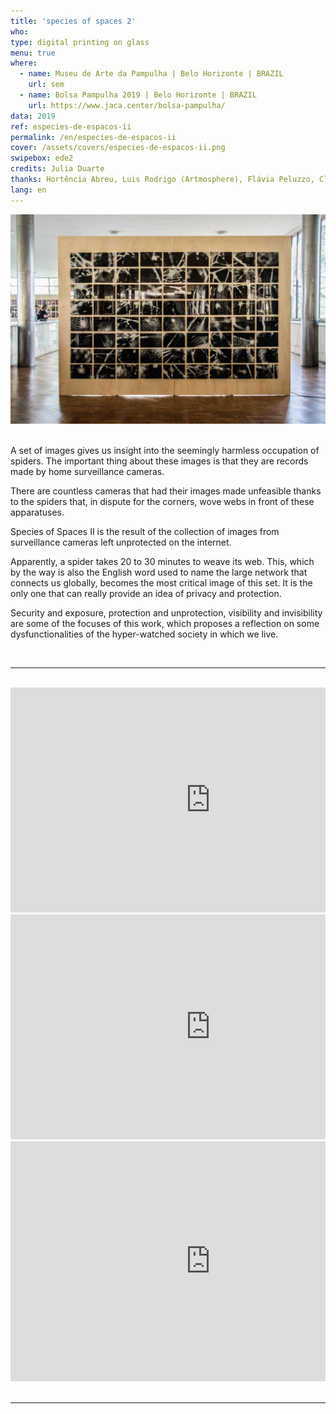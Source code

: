 ```yaml
---
title: 'species of spaces 2'
who: 
type: digital printing on glass
menu: true
where: 
  - name: Museu de Arte da Pampulha | Belo Horizonte | BRAZIL
    url: sem
  - name: Bolsa Pampulha 2019 | Belo Horizonte | BRAZIL
    url: https://www.jaca.center/bolsa-pampulha/
data: 2019
ref: especies-de-espacos-ii
permalink: /en/especies-de-espacos-ii
cover: /assets/covers/especies-de-espacos-ii.png
swipebox: ede2
credits: Julia Duarte
thanks: Hortência Abreu, Luis Rodrigo (Artmosphere), Flávia Peluzzo, Clarice G. Lacerda, Félix Blume, Flaviana Lassan, Julia Mesquita, Francisca Caporalli, Monica Hoff.
lang: en
---
```


<img src="../assets/posts/especiesdeespacosii.jpg" class="img-border">
<br><br>


A set of images gives us insight into the seemingly harmless occupation of spiders. The important thing about these images is that they are records made by home surveillance cameras.

There are countless cameras that had their images made unfeasible thanks to the spiders that, in dispute for the corners, wove webs in front of these apparatuses.

Species of Spaces II is the result of the collection of images from surveillance cameras left unprotected on the internet.

Apparently, a spider takes 20 to 30 minutes to weave its web. This, which by the way is also the English word used to name the large network that connects us globally, becomes the most critical image of this set. It is the only one that can really provide an idea of privacy and protection.

Security and exposure, protection and unprotection, visibility and invisibility are some of the focuses of this work, which proposes a reflection on some dysfunctionalities of the hyper-watched society in which we live.

<br>

---

<br>
<div class="row">
  <div class="column">
        <div class="video-wrapper-side video-wrapper-16x9">
            <iframe src="https://player.vimeo.com/video/358614507?autoplay=1" width="640" height="360" frameborder="0" allow="autoplay; fullscreen" allowfullscreen></iframe>
        </div>
   </div>
    <div class="column">
        <div class="video-wrapper-side video-wrapper-16x9">
           <iframe src="https://player.vimeo.com/video/358613759?autoplay=1" width="640" height="360" frameborder="0" allow="autoplay; fullscreen" allowfullscreen></iframe>
        </div>
    </div>
    <div class="column">
        <div class="video-wrapper-side video-wrapper-16x9">
            <iframe src="https://player.vimeo.com/video/358613381?autoplay=1" width="640" height="384" frameborder="0" allow="autoplay; fullscreen" allowfullscreen></iframe>
        </div>
    </div>
    </div>
<br>


---

<br>